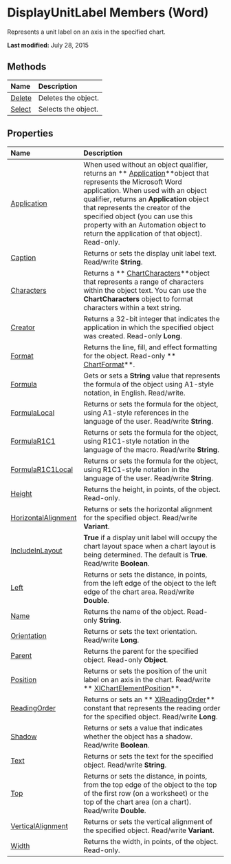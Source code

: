 
# DisplayUnitLabel Members (Word)
Represents a unit label on an axis in the specified chart.

 **Last modified:** July 28, 2015


## Methods



|**Name**|**Description**|
|:-----|:-----|
| [Delete](ae6bfe91-f495-1638-84aa-0501e05312f1.md)|Deletes the object.|
| [Select](758926b5-9634-f81b-cfbf-93922f974f2f.md)|Selects the object.|

## Properties



|**Name**|**Description**|
|:-----|:-----|
| [Application](e0a0474e-87b8-fca8-4b67-e244ec3e9309.md)|When used without an object qualifier, returns an  ** [Application](d1cf6f8f-4e88-bf01-93b4-90a83f79cb44.md)**object that represents the Microsoft Word application. When used with an object qualifier, returns an  **Application** object that represents the creator of the specified object (you can use this property with an Automation object to return the application of that object). Read-only.|
| [Caption](54fdd1bd-b5d5-fdb1-5963-cab07a8a86b0.md)|Returns or sets the display unit label text. Read/write  **String**.|
| [Characters](9557eeff-306c-8f12-98c0-9a6e633b9511.md)|Returns a  ** [ChartCharacters](cffe50a7-3fdc-75ad-2e32-081ba2310c1d.md)**object that represents a range of characters within the object text. You can use the  **ChartCharacters** object to format characters within a text string.|
| [Creator](91197a0c-026a-6069-8739-d5b7627092a4.md)|Returns a 32-bit integer that indicates the application in which the specified object was created. Read-only  **Long**.|
| [Format](cb81306c-9e26-c3a2-4f7f-3b0c8f19cdeb.md)|Returns the line, fill, and effect formatting for the object. Read-only  ** [ChartFormat](5f6546e8-c2fd-eec5-27a9-f2fd2c058f16.md)**.|
| [Formula](c15062de-7fe8-a019-6e94-89a90865acb7.md)|Gets or sets a  **String** value that represents the formula of the object using A1-style notation, in English. Read/write.|
| [FormulaLocal](2e1ca5f6-e03e-67bb-857e-b6561b5ef304.md)|Returns or sets the formula for the object, using A1-style references in the language of the user. Read/write  **String**.|
| [FormulaR1C1](58cc124a-8b9e-3c6e-6595-5372fe2ac943.md)|Returns or sets the formula for the object, using R1C1-style notation in the language of the macro. Read/write  **String**.|
| [FormulaR1C1Local](15968ea6-5df5-9013-a32b-f09cf2f51cfe.md)|Returns or sets the formula for the object, using R1C1-style notation in the language of the user. Read/write  **String**.|
| [Height](f69b85f2-c6f5-cf46-b75d-e6b96e79c3d2.md)|Returns the height, in points, of the object. Read-only.|
| [HorizontalAlignment](654964ba-00bd-bae0-f3a1-7b549c4abde7.md)|Returns or sets the horizontal alignment for the specified object. Read/write  **Variant**.|
| [IncludeInLayout](05f119fe-d0b1-9309-f6d2-86abdd81c548.md)| **True** if a display unit label will occupy the chart layout space when a chart layout is being determined. The default is **True**. Read/write  **Boolean**.|
| [Left](fd31a971-7d02-bee2-e2aa-a2af03a76035.md)|Returns or sets the distance, in points, from the left edge of the object to the left edge of the chart area. Read/write  **Double**.|
| [Name](5090c77f-9ccd-0ae2-bc2b-ba3166bc39b2.md)|Returns the name of the object. Read-only  **String**.|
| [Orientation](795f9635-e33f-3dee-c9e6-199e95859257.md)|Returns or sets the text orientation. Read/write  **Long**.|
| [Parent](36c0ff07-d6e2-64b6-89f0-6dce3451660d.md)|Returns the parent for the specified object. Read-only  **Object**.|
| [Position](d3be656e-2b79-3fba-f8d4-9f3ce381c4b4.md)|Returns or sets the position of the unit label on an axis in the chart. Read/write  ** [XlChartElementPosition](96be8751-d642-dddf-3fd0-588d6cfe7410.md)**.|
| [ReadingOrder](0d5c265a-0cfb-cce7-f37a-e5ef5776453f.md)|Returns or sets an  ** [XlReadingOrder](eb7796d5-8ef5-96a4-dcf4-c86153f9a475.md)** constant that represents the reading order for the specified object. Read/write **Long**.|
| [Shadow](8827d651-126a-3e90-1fb9-80d31190b3ec.md)|Returns or sets a value that indicates whether the object has a shadow. Read/write  **Boolean**.|
| [Text](2abc2dea-b28a-5c0f-d7c8-f2abad8c96d3.md)|Returns or sets the text for the specified object. Read/write  **String**.|
| [Top](a7e91d8c-6c0a-8934-0b9a-4b035ac64ba6.md)|Returns or sets the distance, in points, from the top edge of the object to the top of the first row (on a worksheet) or the top of the chart area (on a chart). Read/write  **Double**.|
| [VerticalAlignment](02994453-289b-f596-3b4a-176935df919e.md)|Returns or sets the vertical alignment of the specified object. Read/write  **Variant**.|
| [Width](d559b621-164c-30b3-f38c-a237fbc91de0.md)|Returns the width, in points, of the object. Read-only.|
